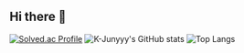 ## Hi there 👋

[![Solved.ac Profile](http://mazassumnida.wtf/api/v2/generate_badge?boj=gogozzi1102)](https://solved.ac/gogozzi1102/) ![K-Junyyy's GitHub stats](https://github-readme-stats.vercel.app/api?username=importljhlib&show_icons=true&theme=radical)
![Top Langs](https://github-readme-stats.vercel.app/api/top-langs/?username=importljhlib&layout=radical&theme=Demo)
<!--
**Importljhlib/importljhlib** is a ✨ _special_ ✨ repository because its `README.md` (this file) appears on your GitHub profile.

Here are some ideas to get you started:

- 🔭 I’m currently working on ...
- 🌱 I’m currently learning ...
- 👯 I’m looking to collaborate on ...
- 🤔 I’m looking for help with ...
- 💬 Ask me about ...
- 📫 How to reach me: ...
- 😄 Pronouns: ...
- ⚡ Fun fact: ...
-->
